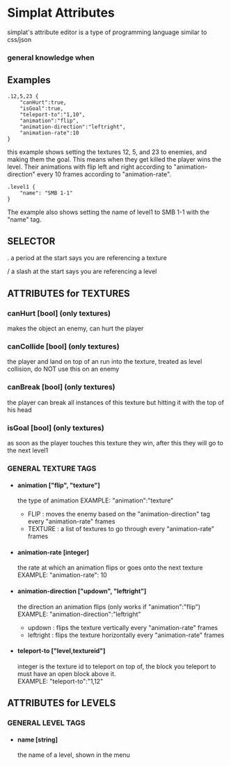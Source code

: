 # Simplat Attributes

simplat's attribute editor is a type of programming language similar to css/json

### general knowledge when

## Examples
```
.12,5,23 {
    "canHurt":true,
    "isGoal":true,
    "teleport-to":"1,10",
    "animation":"flip",
    "animation-direction":"leftright",
    "animation-rate":10
}
```
this example shows setting the textures 12, 5, and 23 to enemies, and making them the goal. This means when they get killed the player wins the level. Their animations with flip left and right according to "animation-direction" every 10 frames according to "animation-rate".

```
.level1 {  
    "name": "SMB 1-1"
}
```
 The example also shows setting the name of level1 to SMB 1-1 with the "name" tag.

## SELECTOR
.   a period at the start says you are referencing a texture  

/   a slash at the start says you are referencing a level

## ATTRIBUTES for TEXTURES
### canHurt [bool] (only textures)
makes the object an enemy, can hurt the player

### canCollide [bool] (only textures)
the player and land on top of an run into the texture, treated as level collision, do NOT use this on an enemy

### canBreak [bool] (only textures)
the player can break all instances of this texture but hitting it with the top of his head

### isGoal [bool] (only textures)
as soon as the player touches this texture they win, after this they will go to the next level1

### GENERAL TEXTURE TAGS
* #### animation ["flip", "texture"]
    the type of animation
    EXAMPLE: "animation":"texture"
    * FLIP : moves the enemy based on the "animation-direction" tag every "animation-rate" frames
    * TEXTURE : a list of textures to go through every "animation-rate" frames
* #### animation-rate [integer]
    the rate at which an animation flips or goes onto the next texture  
    EXAMPLE: "animation-rate": 10

* #### animation-direction ["updown", "leftright"]
    the direction an animation flips (only works if "animation":"flip")
    EXAMPLE: "animation-direction":"leftright"
    * updown : flips the texture vertically every "animation-rate" frames
    * leftright : flips the texture horizontally every "animation-rate" frames
* #### teleport-to ["level,textureid"]
    integer is the texture id to teleport on top of, the block you teleport to must have an open block above it.  
    EXAMPLE: "teleport-to":"1,12"

## ATTRIBUTES for LEVELS
### GENERAL LEVEL TAGS
* #### name [string]
    the name of a level, shown in the menu 

